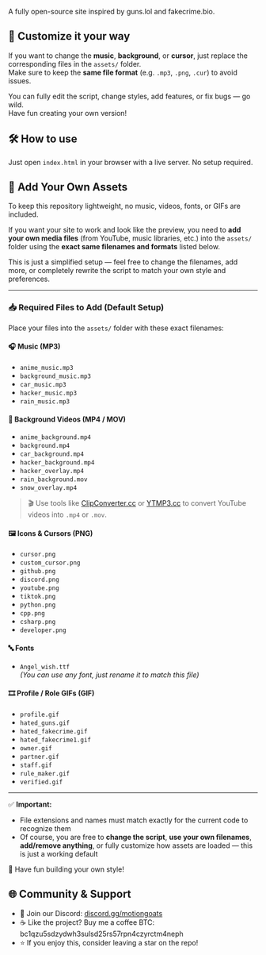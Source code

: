 A fully open-source site inspired by guns.lol and fakecrime.bio.

## 🎨 Customize it your way

If you want to change the **music**, **background**, or **cursor**, just replace the corresponding files in the `assets/` folder.  
Make sure to keep the **same file format** (e.g. `.mp3`, `.png`, `.cur`) to avoid issues.

You can fully edit the script, change styles, add features, or fix bugs — go wild.  
Have fun creating your own version!

## 🛠 How to use
Just open `index.html` in your browser with a live server. No setup required.


## 🎨 Add Your Own Assets

To keep this repository lightweight, no music, videos, fonts, or GIFs are included.

If you want your site to work and look like the preview, you need to **add your own media files** (from YouTube, music libraries, etc.) into the `assets/` folder using the **exact same filenames and formats** listed below.

This is just a simplified setup — feel free to change the filenames, add more, or completely rewrite the script to match your own style and preferences.

---

### 📥 Required Files to Add (Default Setup)

Place your files into the `assets/` folder with these exact filenames:

#### 🎧 Music (MP3)
- `anime_music.mp3`
- `background_music.mp3`
- `car_music.mp3`
- `hacker_music.mp3`
- `rain_music.mp3`

#### 🎥 Background Videos (MP4 / MOV)
- `anime_background.mp4`
- `background.mp4`
- `car_background.mp4`
- `hacker_background.mp4`
- `hacker_overlay.mp4`
- `rain_background.mov`
- `snow_overlay.mp4`

> 🎬 Use tools like [ClipConverter.cc](https://www.clipconverter.cc/) or [YTMP3.cc](https://ytmp3.cc/) to convert YouTube videos into `.mp4` or `.mov`.

#### 🖼️ Icons & Cursors (PNG)
- `cursor.png`
- `custom_cursor.png`
- `github.png`
- `discord.png`
- `youtube.png`
- `tiktok.png`
- `python.png`
- `cpp.png`
- `csharp.png`
- `developer.png`

#### 🔤 Fonts
- `Angel_wish.ttf`  
  *(You can use any font, just rename it to match this file)*

#### 🎞️ Profile / Role GIFs (GIF)
- `profile.gif`
- `hated_guns.gif`
- `hated_fakecrime.gif`
- `hated_fakecrime1.gif`
- `owner.gif`
- `partner.gif`
- `staff.gif`
- `rule_maker.gif`
- `verified.gif`

---

✅ **Important:**  
- File extensions and names must match exactly for the current code to recognize them  
- Of course, you are free to **change the script**, **use your own filenames**, **add/remove anything**, or fully customize how assets are loaded — this is just a working default

🧠 Have fun building your own style!


## 🌐 Community & Support
- 💬 Join our Discord: [discord.gg/motiongoats](https://discord.gg/motiongoats)
- ☕ Like the project? Buy me a coffee BTC: bc1qzu5sdzydwh3sulsd25rs57rpn4czyrctm4neph
- ⭐ If you enjoy this, consider leaving a star on the repo!

